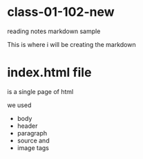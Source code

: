 # class-01-102-new
reading notes markdown sample

This is where i will be creating the markdown

# index.html file 
is a single page of html 

we used
- body 
- header
- paragraph
- source and 
- image tags

